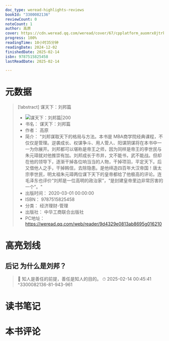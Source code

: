 ```yaml
---
doc_type: weread-highlights-reviews
bookId: "3300082136"
reviewCount: 0
noteCount: 1
author: 高原
cover: https://cdn.weread.qq.com/weread/cover/67/cpplatform_auomrx8jtrkwzrgeohqzae/t6_cpplatform_auomrx8jtrkwzrgeohqzae1703230817.jpg
progress: 100%
readingTime: 10小时35分钟
readingDate: 2024-12-02
finishedDate: 2025-02-14
isbn: 9787515825458
lastReadDate: 2025-02-14

---
```

# 元数据
> [!abstract] 谋天下：刘邦篇
> - ![ 谋天下：刘邦篇|200](https://cdn.weread.qq.com/weread/cover/67/cpplatform_auomrx8jtrkwzrgeohqzae/t6_cpplatform_auomrx8jtrkwzrgeohqzae1703230817.jpg)
> - 书名： 谋天下：刘邦篇
> - 作者： 高原
> - 简介： "刘邦谋取天下的格局与方法。本书是 MBA商学院经典课程，不仅仅是管理。逆袭成长、权谋争斗、用人管人、阳谋阴谋将在本书中一一为你展开。刘邦都可以堪称是帝王之师，因为同样是帝王的李世民与朱元璋就对他推崇有加。刘邦成长于市井，文不能书，武不能战。但却在他的领导下，逐渐干掉各位响当当的人物，干掉项羽，平定天下。后又借他人之手，干掉韩信，去除隐患。是他缔造四百年大汉帝国！唐太宗李世民，明太祖朱元璋两位谋下天下的皇帝都给了他极高的评论。连毛泽东也评价“刘邦是一位高明的政治家”，“是封建皇帝里边非常厉害的一个”。"
> - 出版时间： 2020-03-01 00:00:00
> - ISBN： 9787515825458
> - 分类： 经济理财-管理
> - 出版社： 中华工商联合出版社
> - PC地址：https://weread.qq.com/web/reader/9d4329e0813ab8695g016210

# 高亮划线

## 后记 为什么是刘邦？

> 📌 知人是善任的前提，善任是知人的目的。 
> ⏱ 2025-02-14 00:45:41 ^3300082136-81-943-961

# 读书笔记

# 本书评论

